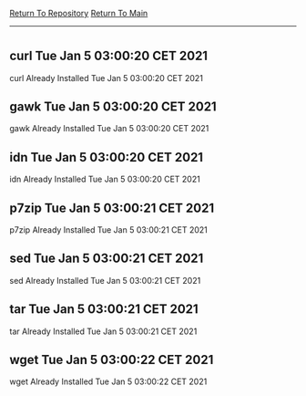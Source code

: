 [Return To Repository](https://github.com/bast69/piholeparser/)
[Return To Main](https://github.com/bast69/piholeparser/blob/master/RecentRunLogs/Mainlog.md)
____________________________________
# 
## curl Tue Jan  5 03:00:20 CET 2021
curl Already Installed Tue Jan  5 03:00:20 CET 2021
## gawk Tue Jan  5 03:00:20 CET 2021
gawk Already Installed Tue Jan  5 03:00:20 CET 2021
## idn Tue Jan  5 03:00:20 CET 2021
idn Already Installed Tue Jan  5 03:00:20 CET 2021
## p7zip Tue Jan  5 03:00:21 CET 2021
p7zip Already Installed Tue Jan  5 03:00:21 CET 2021
## sed Tue Jan  5 03:00:21 CET 2021
sed Already Installed Tue Jan  5 03:00:21 CET 2021
## tar Tue Jan  5 03:00:21 CET 2021
tar Already Installed Tue Jan  5 03:00:21 CET 2021
## wget Tue Jan  5 03:00:22 CET 2021
wget Already Installed Tue Jan  5 03:00:22 CET 2021
